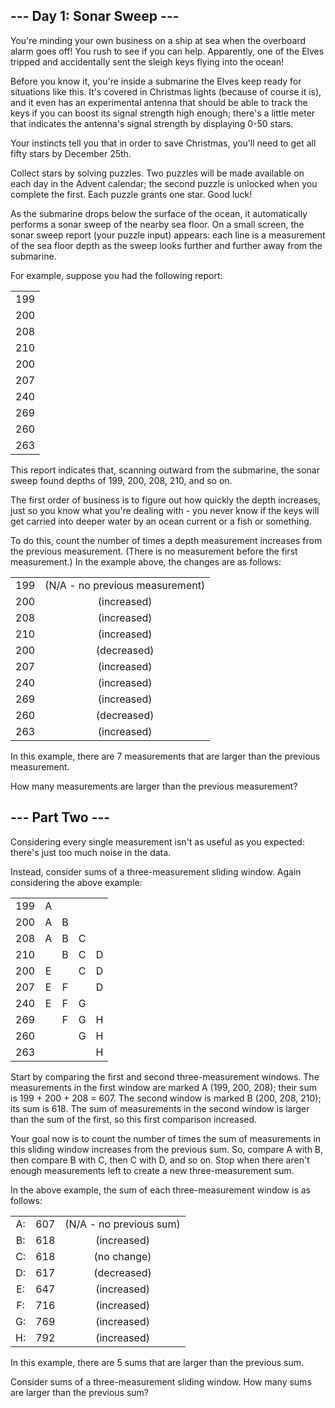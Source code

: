## --- Day 1: Sonar Sweep ---

You're minding your own business on a ship at sea when the overboard alarm goes off! You rush to see if you can help. Apparently, one of the Elves tripped and accidentally sent the sleigh keys flying into the ocean!

Before you know it, you're inside a submarine the Elves keep ready for situations like this. It's covered in Christmas lights (because of course it is), and it even has an experimental antenna that should be able to track the keys if you can boost its signal strength high enough; there's a little meter that indicates the antenna's signal strength by displaying 0-50 stars.

Your instincts tell you that in order to save Christmas, you'll need to get all fifty stars by December 25th.

Collect stars by solving puzzles. Two puzzles will be made available on each day in the Advent calendar; the second puzzle is unlocked when you complete the first. Each puzzle grants one star. Good luck!

As the submarine drops below the surface of the ocean, it automatically performs a sonar sweep of the nearby sea floor. On a small screen, the sonar sweep report (your puzzle input) appears: each line is a measurement of the sea floor depth as the sweep looks further and further away from the submarine.

For example, suppose you had the following report:

|     |
| :-: |
| 199 |
| 200 |
| 208 |
| 210 |
| 200 |
| 207 |
| 240 |
| 269 |
| 260 |
| 263 |

This report indicates that, scanning outward from the submarine, the sonar sweep found depths of 199, 200, 208, 210, and so on.

The first order of business is to figure out how quickly the depth increases, just so you know what you're dealing with - you never know if the keys will get carried into deeper water by an ocean current or a fish or something.

To do this, count the number of times a depth measurement increases from the previous measurement. (There is no measurement before the first measurement.) In the example above, the changes are as follows:

|     |     |
| :-: | :-: |
| 199 | (N/A - no previous measurement) |
| 200 | (increased) |
| 208 | (increased) |
| 210 | (increased) |
| 200 | (decreased) |
| 207 | (increased) |
| 240 | (increased) |
| 269 | (increased) |
| 260 | (decreased) |
| 263 | (increased) |

In this example, there are 7 measurements that are larger than the previous measurement.

How many measurements are larger than the previous measurement?

## --- Part Two ---

Considering every single measurement isn't as useful as you expected: there's just too much noise in the data.

Instead, consider sums of a three-measurement sliding window. Again considering the above example:

|     | | | | |
| :-: | :-: | :-: | :-: | :-: |
| 199 | A |
| 200 | A | B |
| 208 | A | B | C
| 210 | | B | C | D
| 200 | E | | C | D
| 207 | E | F | | D
| 240 | E | F | G
| 269 | | F | G | H
| 260 | | | G | H
| 263 | | | | H

Start by comparing the first and second three-measurement windows. The measurements in the first window are marked A (199, 200, 208); their sum is 199 + 200 + 208 = 607. The second window is marked B (200, 208, 210); its sum is 618. The sum of measurements in the second window is larger than the sum of the first, so this first comparison increased.

Your goal now is to count the number of times the sum of measurements in this sliding window increases from the previous sum. So, compare A with B, then compare B with C, then C with D, and so on. Stop when there aren't enough measurements left to create a new three-measurement sum.

In the above example, the sum of each three-measurement window is as follows:

| |     |     |
| :-: | :-: | :-: |
A: | 607 | (N/A - no previous sum) |
B: | 618 | (increased) |
C: | 618 | (no change) |
D: | 617 | (decreased) |
E: | 647 | (increased) |
F: | 716 | (increased) |
G: | 769 | (increased) |
H: | 792 | (increased) |

In this example, there are 5 sums that are larger than the previous sum.

Consider sums of a three-measurement sliding window. How many sums are larger than the previous sum?

